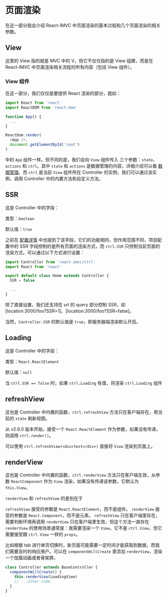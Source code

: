 # 页面渲染

在这一部分我会介绍 React-IMVC 中页面渲染的基本过程和几个页面渲染的相关参数。

## View

这里的 View 指的就是 MVC 中的 V，但它不仅仅指的是 View 组建，而是在 React-IMVC 中页面渲染相关流程的所有内容（包括 View 组件）。

### View 组件

在这一部分，我们仅仅是要提供 React 渲染的部分，就如：

```ts
import React from 'react'
import ReactDOM from 'react-dom'

function App() {
  ...
}

ReactDom.render(
  <App />,
  document.getElementById('root')
)
```

中的 `App` 组件一样。但不同的是，我们会向 `View` 组件传入 三个参数：`state`、`actions` 和 `ctrl`。其中 `state` 和 `actions` 是数据管理的内容，详细介绍可以看 [数据管理](./data-manage.md)。而 `ctrl` 是当前 `View` 组件所在 Controller 的实例，我们可以通过该实例，调用 Controller 中的内置方法和自定义方法。

## SSR

这是 Controller 中的字段：

类型：`boolean`

默认值：`true`

之前在 [配置详情](../config/detail.md) 中也提到了该字段，它们的功能相同，但作用范围不同，项目配置中的 SSR 字段控制的是所有页面的渲染方式，而 `ctrl.SSR` 只控制当前页面的渲染方式。可以通过以下方式进行设置：

```ts
import Controller from 'react-imvc/ctrl'
import React from 'react'

export default class Home extends Controller {
  SSR = false

  ...
}
```

除了直接设置，我们还支持在 url 的 query 部分控制 SSR，如 [location:3000/foo?SSR=1]、[location:3000/foo?SSR=false]。

当然，`Controller.SSR` 的默认值是 `true`，即服务器端渲染默认开启。

## Loading

这是 Controller 中的字段：

类型：`React.ReactElement`

默认值：`null`

当 `ctrl.SSR == false` 时，如果 `ctrl.Loading` 有值，将渲染 `ctrl.Loading` 组件

## refreshView

这也是 Controller 中内置的函数，`ctrl.refreshView` 方法只在客户端存在，用当前的 `state` 刷新视图。

从 v2.6.0 版本开始，接受一个 `React.ReactElement` 作为参数，如果没有传递，则调用 `ctrl.render()`。

可以使用 `ctrl.refreshView(<div>test</div>)` 直接将 `View` 渲染到页面上。

## renderView

这也是 Controller 中内置的函数，`ctrl.renderView` 方法只在客户端生效，从参数 `ReactComponent` 作为 `View` 渲染，如果没有传递该参数，它默认为 `this.View`。

`renderView` 和 `refreshView` 的差别在于

`refreshView` 接受的参数是 `React.ReactElement`，而不是组件。
`renderView` 接受的参数是 `React.Component`，而不是元素。
`refreshView` 只在客户端里存在，需要判断环境再调用
`renderView` 只在客户端里生效，但这个方法一直存在
`renderView` 的使用场景通常是：我需要渲染一个 `View`，它不是 `ctrl.View`，但它需要接受跟 `ctrl.View` 一样的 `props`。

比如根据 tab 进行单页切换时，新页面可能需要一定时间才能获取到数据，而我们需要及时的响应用户。可以在 `componentWillCreate` 里添加 `renderView`，渲染一个加载动画或者骨架屏。

```js
class Controller extends BaseController {
  componentWillCreate() {
    this.renderView(LoadingView)
    // ...other code
  }
}
```
